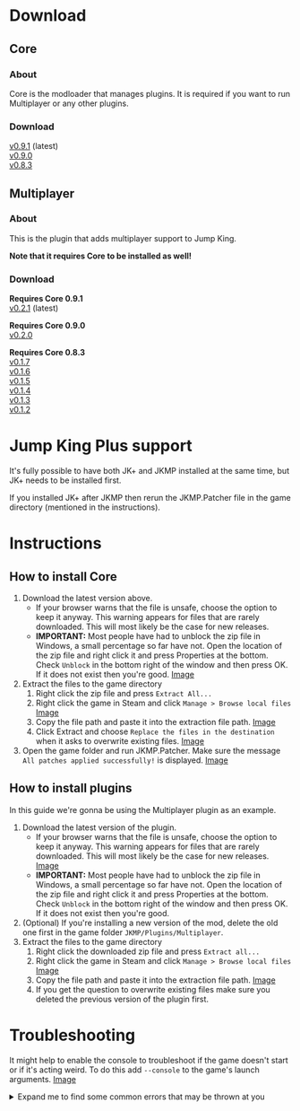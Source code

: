 # Download

## Core
### About
Core is the modloader that manages plugins. It is required if you want to run Multiplayer or any other plugins.
### Download
[v0.9.1](https://github.com/Jump-King-Multiplayer/Releases/releases/download/core_0.9.1/Core.zip) (latest)\
[v0.9.0](https://github.com/Jump-King-Multiplayer/Releases/releases/download/core_0.9.0/Core.zip)\
[v0.8.3](https://github.com/Jump-King-Multiplayer/Releases/releases/download/core_0.8.3/Core.zip)

## Multiplayer
### About
This is the plugin that adds multiplayer support to Jump King.

**Note that it requires Core to be installed as well!**
### Download
**Requires Core 0.9.1**\
[v0.2.1](https://github.com/Jump-King-Multiplayer/Releases/releases/download/mp_0.2.1/Multiplayer.zip) (latest)

**Requires Core 0.9.0**\
[v0.2.0](https://github.com/Jump-King-Multiplayer/Releases/releases/download/mp_0.2.0/Multiplayer.zip)

**Requires Core 0.8.3**\
[v0.1.7](https://github.com/Jump-King-Multiplayer/Releases/releases/download/mp_0.1.7/Multiplayer.zip)\
[v0.1.6](https://github.com/Jump-King-Multiplayer/Releases/releases/download/mp_0.1.6/Multiplayer.zip)\
[v0.1.5](https://github.com/Jump-King-Multiplayer/Releases/releases/download/mp_0.1.5/Multiplayer.zip)\
[v0.1.4](https://github.com/Jump-King-Multiplayer/Releases/releases/download/mp_0.1.4/Multiplayer.zip)\
[v0.1.3](https://github.com/Jump-King-Multiplayer/Releases/releases/download/mp_0.1.3/Multiplayer.zip)\
[v0.1.2](https://github.com/Jump-King-Multiplayer/Releases/releases/download/mp_0.1.2/Multiplayer.zip)

# Jump King Plus support
It's fully possible to have both JK+ and JKMP installed at the same time, but JK+ needs to be installed first.

If you installed JK+ after JKMP then rerun the JKMP.Patcher file in the game directory (mentioned in the instructions).

# Instructions

## How to install Core
1. Download the latest version above.
   * If your browser warns that the file is unsafe, choose the option to keep it anyway. This warning appears for files that are rarely downloaded. This will most likely be the case for new releases.
   * **IMPORTANT:** Most people have had to unblock the zip file in Windows, a small percentage so far have not. Open the location of the zip file and right click it and press Properties at the bottom. Check ```Unblock``` in the bottom right of the window and then press OK. If it does not exist then you're good. [Image](.github/media/instructions/install/unblock.png)
2. Extract the files to the game directory
   1. Right click the zip file and press ```Extract All...```
   2. Right click the game in Steam and click ```Manage > Browse local files``` [Image](.github/media/instructions/install/steam-browse-local-files.png)
   3. Copy the file path and paste it into the extraction file path. [Image](.github/media/instructions/install/copy-game-filepath.png)
   4. Click Extract and choose ```Replace the files in the destination``` when it asks to overwrite existing files. [Image](.github/media/instructions/install/overwrite-existing-files.png)
3. Open the game folder and run JKMP.Patcher. Make sure the message ```All patches applied successfully!``` is displayed. [Image](.github/media/instructions/install/run-patcher.png)

## How to install plugins
In this guide we're gonna be using the Multiplayer plugin as an example.
1. Download the latest version of the plugin.
   * If your browser warns that the file is unsafe, choose the option to keep it anyway. This warning appears for files that are rarely downloaded. This will most likely be the case for new releases. [Image](.github/media/instructions/install/dl-keep-dangerous-mp.png)
   * **IMPORTANT:** Most people have had to unblock the zip file in Windows, a small percentage so far have not. Open the location of the zip file and right click it and press Properties at the bottom. Check ```Unblock``` in the bottom right of the window and then press OK. If it does not exist then you're good.
2. (Optional) If you're installing a new version of the mod, delete the old one first in the game folder ```JKMP/Plugins/Multiplayer```.
3. Extract the files to the game directory
   1. Right click the downloaded zip file and press ```Extract all...```
   2. Right click the game in Steam and click ```Manage > Browse local files``` [Image](.github/media/instructions/install/steam-browse-local-files.png)
   3. Copy the file path and paste it into the extraction file path. [Image](.github/media/instructions/install/copy-game-filepath.png)
   4. If you get the question to overwrite existing files make sure you deleted the previous version of the plugin first.

# Troubleshooting
It might help to enable the console to troubleshoot if the game doesn't start or if it's acting weird. To do this add ```--console``` to the game's launch arguments. [Image](.github/media/instructions/troubleshooting/steam-console-launch-arguments.png)

<details>
<summary>
Expand me to find some common errors that may be thrown at you
</summary>

```System.NotSupportedException: An attempt was made to load an assembly from a network location...```\
  Alternatively: The game closes on startup without anything showing up.

To fix this you have to unblock the zip file in Windows before extracting it to the game folder. There's instructions for this above in the substeps of step 1. When extracting the second time make sure you overwrite all existing files.

```Failed to connect to matchmaking server: Your version is outdated```

To fix this you have to update your multiplayer version.
</details>
